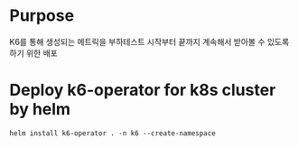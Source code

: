 # Purpose

K6를 통해 생성되는 메트릭을 부하테스트 시작부터 끝까지 계속해서 받아볼 수 있도록 하기 위한 배포  



# Deploy k6-operator for k8s cluster by helm

```
helm install k6-operator . -n k6 --create-namespace
```
